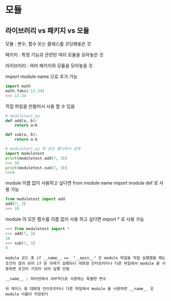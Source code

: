 # 모듈

## 라이브러리 vs 패키지 vs 모듈

모듈 : 변수, 함수 또는 클래스를 코딩해놓은 것

패키지 : 특정 기능과 관련된 여러 모듈을 모아놓은 것

라이브러리 : 여러 패키지와 모듈을 모아놓을 것

import module name 으로 추가 가능

```python
import math
math.fabs(-12.34)
>>> 12.34
 ```

직접 파일을 만들어서 사용 할 수 있음

```python
# moduletest.py
def add(a, b):
    return a+b

def sub(a, b):
    return a-b
```

```python
# moduletest.py 와 같은 폴더에서 실행
import moduletest
print(moduletest.add(7, 3))
>>> 10
print(moduletest.sub(7, 3))
>>>4
```

module 이름 없이 사용하고 싶다면 from module name import module def 로 사용 가능

```python
from moduletest import add
add(7, 3)
>>> 10
```

module 의 모든 함수를 이름 없이 사용 하고 싶다면 import * 로 사용 가능

```python
>>> from moduletest import *
>>> add(7, 3)
10
>>> sub(7, 3)
4
```

```text
module 코드 중 if __name__ ==  "__main__" 은 module 파일을 직접 실행했을 때는 조건이 참이 되어 if 문 아래가 실행되나 대화형 인터프리터나 다른 파일에서 module 을 사용하면 조건이 거짓이 되어 실행 안됨

__name__ : 파이썬에서 내부적으로 사용하는 특별한 변수

위 케이스 중 대화형 인터프리터나 다른 파일에서 module 을 사용하면 __name__ 은 module 이름이 저장된다
```
